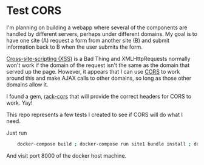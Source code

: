 # Test CORS

I'm planning on building a webapp where several of the components are handled by different servers, perhaps under different domains.  My goal is to have one site (A) request a form from another site (B)  and submit information back to B when the user submits the form.

[Cross-site-scripting (XSS)](https://www.acunetix.com/websitesecurity/cross-site-scripting/) is a Bad Thing and XMLHttpRequests normally won't work if the domain of the request isn't the same as the domain that served up the page.  However, it appears that I can use [CORS](https://www.wikiwand.com/en/Cross-origin_resource_sharing) to work around this and make AJAX calls to other domains, so long as those other domains allow it.

I found a gem, [rack-cors](https://github.com/cyu/rack-cors) that will provide the correct headers for CORS to work.  Yay!

This repo represents a few tests I created to see if CORS will do what I need.

Just run

```sh
    docker-compose build ; docker-compose run site1 bundle install ; docker-compose up
```

And visit port 8000 of the docker host machine.
